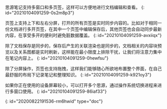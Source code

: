思源笔记支持多窗口和多页签，这样可以方便地进行文档编辑和查看。
{: id="20210104091259-0s2m8p3"}

页签上支持上下和左右分屏，打开的所有页签是实时同步内容的。比如对于相同一份文档进行多开页签，在其中一个页签中编辑保存后，其他页签也会自动同步最新内容，在享受多开的便利时避免脏数据覆盖。
{: id="20210104091259-avxiiqx"}

除了文档保存是同步的，保存后产生的关联渲染也是同步的，文档相关的内容块预览以及关系图都是实时刷新，这样能在最小限度上排除干扰，让我们将注意力集中在笔记内容上。
{: id="20210104091259-0hewfsu"}

除了分屏操作，页签也支持拖拽，这样我们能够随心所欲地布置整个界面，在自己最舒服的布局下记录笔记和整理知识。
{: id="20210104091259-k921oy3"}

如果你正在使用的设备屏幕较小，可以打开多个思源，通过操作系统切换进程来进行多窗口使用。
{: id="20210104091259-86iaf33"}


{: id="20200822191536-rm6hwid" type="doc"}
